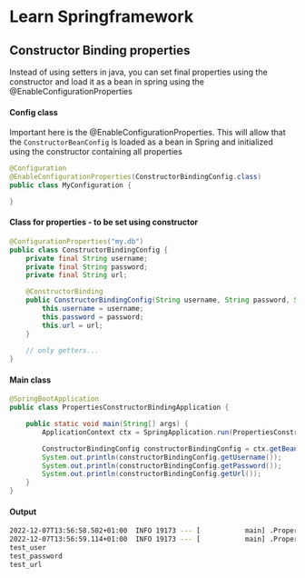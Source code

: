 # Learn Springframework

## Constructor Binding properties
Instead of using setters in java, you can set final properties using the constructor and load it as a bean in spring 
using the @EnableConfigurationProperties

#### Config class
Important here is the @EnableConfigurationProperties. This will allow that the `ConstructorBeanConfig` is loaded as a 
bean in Spring and initialized using the constructor containing all properties
```java
@Configuration
@EnableConfigurationProperties(ConstructorBindingConfig.class)
public class MyConfiguration {

}
```

#### Class for properties - to be set using constructor
```java
@ConfigurationProperties("my.db")
public class ConstructorBindingConfig {
    private final String username;
    private final String password;
    private final String url;

    @ConstructorBinding
    public ConstructorBindingConfig(String username, String password, String url) {
        this.username = username;
        this.password = password;
        this.url = url;
    }
    
    // only getters...
}
```

#### Main class
```java
@SpringBootApplication
public class PropertiesConstructorBindingApplication {

    public static void main(String[] args) {
        ApplicationContext ctx = SpringApplication.run(PropertiesConstructorBindingApplication.class, args);

        ConstructorBindingConfig constructorBindingConfig = ctx.getBean(ConstructorBindingConfig.class);
        System.out.println(constructorBindingConfig.getUsername());
        System.out.println(constructorBindingConfig.getPassword());
        System.out.println(constructorBindingConfig.getUrl());
    }
}
```

#### Output
```bash
2022-12-07T13:56:58.502+01:00  INFO 19173 --- [           main] .PropertiesConstructorBindingApplication : No active profile set, falling back to 1 default profile: "default"
2022-12-07T13:56:59.114+01:00  INFO 19173 --- [           main] .PropertiesConstructorBindingApplication : Started PropertiesConstructorBindingApplication in 1.009 seconds (process running for 1.524)
test_user
test_password
test_url
```